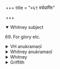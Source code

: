 +++
title = "०६९ वर्चःप्राप्तिः"

+++
<details open><summary>Whitney subject</summary>

69. For glory etc.
</details>


<details><summary>VH anukramaṇī</summary>

वर्चःप्राप्तिः।  
१-३ अथर्वा। बृहस्पतिः, अश्विनौ। अनुष्टुप्।
</details>

<details><summary>Whitney anukramaṇī</summary>

[Atharvan (? varcaskāmo yaśaskāmaś ca).—bārhaspatyam utā ”śvinam. ānuṣṭubham.]
</details>



<details><summary>Whitney</summary>

### Comment
The verse corresponds nearly to ix. 1. 18, below; but the latter has a quite different first half, and with it Ppp. precisely agrees. What our aragarāṭa's are is wholly obscure, and the word is most probably a corruption. The comm. explains it in two alternative ways: as kings that 'go' (aṭa) in 'spoke(ara)-swallowers(gara),' i.e. chariots; or, as 'shouts' (rāṭa) of soldiers that 'go' (ga) at the 'enemy' (ara = ari)!
</details>

<details><summary>Griffith</summary>

A priest's prayer for power and glory
</details>
